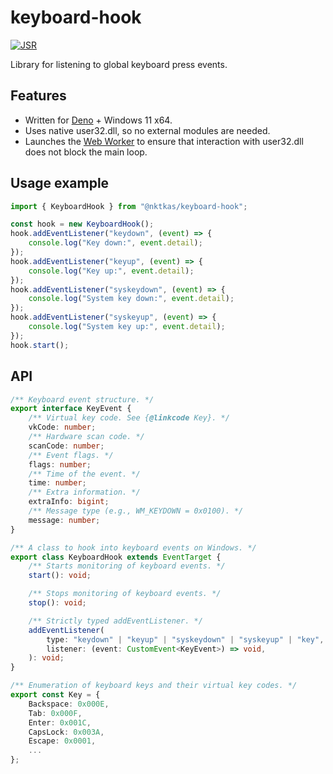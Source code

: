 # keyboard-hook

[![JSR](https://jsr.io/badges/@nktkas/keyboard-hook)](https://jsr.io/@nktkas/keyboard-hook)

Library for listening to global keyboard press events.

## Features

- Written for [Deno](https://deno.com) + Windows 11 x64.
- Uses native user32.dll, so no external modules are needed.
- Launches the [Web Worker](https://developer.mozilla.org/en-US/docs/Web/API/Web_Workers_API) to ensure that interaction
  with user32.dll does not block the main loop.

## Usage example

```ts
import { KeyboardHook } from "@nktkas/keyboard-hook";

const hook = new KeyboardHook();
hook.addEventListener("keydown", (event) => {
    console.log("Key down:", event.detail);
});
hook.addEventListener("keyup", (event) => {
    console.log("Key up:", event.detail);
});
hook.addEventListener("syskeydown", (event) => {
    console.log("System key down:", event.detail);
});
hook.addEventListener("syskeyup", (event) => {
    console.log("System key up:", event.detail);
});
hook.start();
```

## API

```ts
/** Keyboard event structure. */
export interface KeyEvent {
    /** Virtual key code. See {@linkcode Key}. */
    vkCode: number;
    /** Hardware scan code. */
    scanCode: number;
    /** Event flags. */
    flags: number;
    /** Time of the event. */
    time: number;
    /** Extra information. */
    extraInfo: bigint;
    /** Message type (e.g., WM_KEYDOWN = 0x0100). */
    message: number;
}

/** A class to hook into keyboard events on Windows. */
export class KeyboardHook extends EventTarget {
    /** Starts monitoring of keyboard events. */
    start(): void;

    /** Stops monitoring of keyboard events. */
    stop(): void;

    /** Strictly typed addEventListener. */
    addEventListener(
        type: "keydown" | "keyup" | "syskeydown" | "syskeyup" | "key",
        listener: (event: CustomEvent<KeyEvent>) => void,
    ): void;
}

/** Enumeration of keyboard keys and their virtual key codes. */
export const Key = {
    Backspace: 0x000E,
    Tab: 0x000F,
    Enter: 0x001C,
    CapsLock: 0x003A,
    Escape: 0x0001,
    ...
};
```
